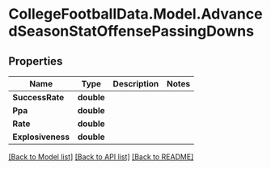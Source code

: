 # CollegeFootballData.Model.AdvancedSeasonStatOffensePassingDowns

## Properties

Name | Type | Description | Notes
------------ | ------------- | ------------- | -------------
**SuccessRate** | **double** |  | 
**Ppa** | **double** |  | 
**Rate** | **double** |  | 
**Explosiveness** | **double** |  | 

[[Back to Model list]](../../README.md#documentation-for-models) [[Back to API list]](../../README.md#documentation-for-api-endpoints) [[Back to README]](../../README.md)

